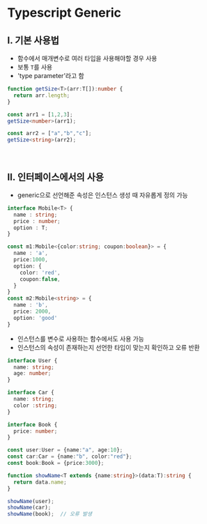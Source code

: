 # Typescript Generic

## Ⅰ. 기본 사용법
- 함수에서 매개변수로 여러 타입을 사용해야할 경우 사용
- 보통 `T`를 사용
- 'type parameter'라고 함
```ts
function getSize<T>(arr:T[]):number {
  return arr.length;
}

const arr1 = [1,2,3];
getSize<number>(arr1);

const arr2 = ["a","b","c"];
getSize<string>(arr2);
```
<br>

## Ⅱ. 인터페이스에서의 사용
- generic으로 선언해준 속성은 인스턴스 생성 때 자유롭게 정의 가능
```ts
interface Mobile<T> {
  name : string;
  price : number;
  option : T;
}

const m1:Mobile<{color:string; coupon:boolean}> = {
  name : 'a',
  price:1000,
  option: {
    color: 'red',
    coupon:false,
  }
}
const m2:Mobile<string> = {
  name : 'b',
  price: 2000,
  option: 'good'
}
```
- 인스턴스를 변수로 사용하는 함수에서도 사용 가능
- 인스턴스의 속성이 존재하는지 선언한 타입이 맞는지 확인하고 오류 반환
```ts
interface User {
  name: string;
  age: number;
}

interface Car {
  name: string;
  color :string;
}

interface Book {
  price: number;
}

const user:User = {name:"a", age:10};
const car:Car = {name:"b", color:"red"};
const book:Book = {price:3000};

function showName<T extends {name:string}>(data:T):string {
  return data.name;
}

showName(user);
showName(car);
showName(book);  // 오류 발생
```